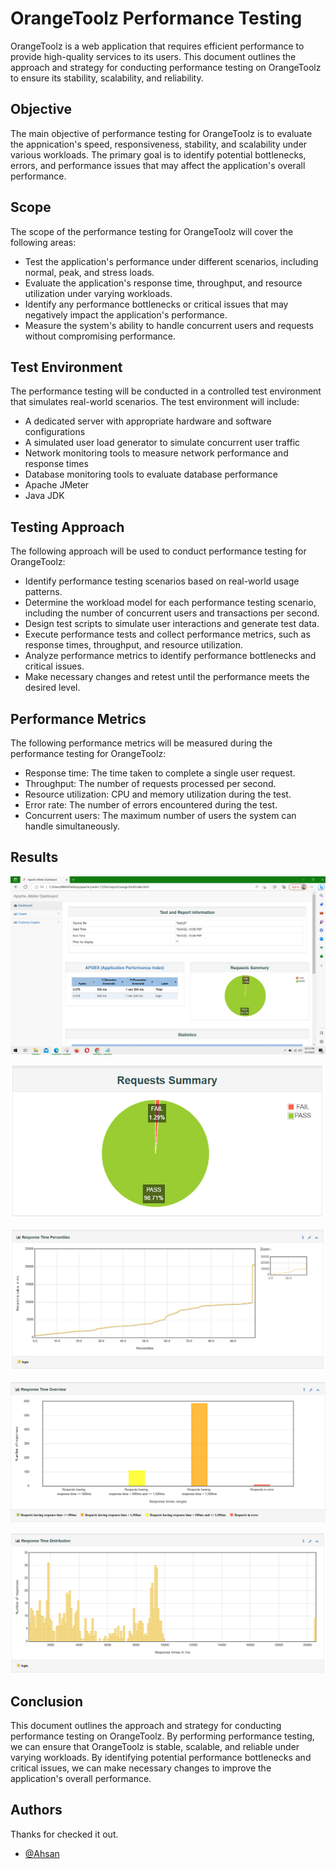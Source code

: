 
# OrangeToolz Performance Testing

OrangeToolz is a web application that requires efficient performance to provide high-quality services to its users. This document outlines the approach and strategy for conducting performance testing on OrangeToolz to ensure its stability, scalability, and reliability.
## Objective
The main objective of performance testing for OrangeToolz is to evaluate the appnication's speed, responsiveness, stability, and scalability under various workloads. The primary goal is to identify potential bottlenecks, errors, and performance issues that may affect the application's overall performance.
## Scope

The scope of the performance testing for OrangeToolz will cover the following areas:
- Test the application's performance under different scenarios, including normal, peak, and stress loads.
- Evaluate the application's response time, throughput, and resource utilization under varying workloads.
- Identify any performance bottlenecks or critical issues that may negatively impact the application's performance.
- Measure the system's ability to handle concurrent users and requests without compromising performance.
## Test Environment
The performance testing will be conducted in a controlled test environment that simulates real-world scenarios. The test environment will include:

- A dedicated server with appropriate hardware and software configurations
- A simulated user load generator to simulate concurrent user traffic
- Network monitoring tools to measure network performance and response times
- Database monitoring tools to evaluate database performance
- Apache JMeter
- Java JDK

## Testing Approach
The following approach will be used to conduct performance testing for OrangeToolz:

- Identify performance testing scenarios based on real-world usage patterns.
- Determine the workload model for each performance testing scenario, including the number of concurrent users and transactions per second.
- Design test scripts to simulate user interactions and generate test data.
- Execute performance tests and collect performance metrics, such as response times, throughput, and resource utilization.
- Analyze performance metrics to identify performance bottlenecks and critical issues.
- Make necessary changes and retest until the performance meets the desired level.
## Performance Metrics

The following performance metrics will be measured during the performance testing for OrangeToolz:

- Response time: The time taken to complete a single user request.
- Throughput: The number of requests processed per second.
- Resource utilization: CPU and memory utilization during the test.
- Error rate: The number of errors encountered during the test.
- Concurrent users: The maximum number of users the system can handle simultaneously.

## Results

![App Screenshot](https://github.com/ahsan-00/Performance_Testing_1/blob/master/orange.html/Capture.PNG?raw=true)


![App Screenshot](https://github.com/ahsan-00/Performance_Testing_1/blob/master/orange.html/Capture1.PNG?raw=true)

![App Screenshot](https://github.com/ahsan-00/Performance_Testing_1/blob/master/orange.html/Capture2.PNG?raw=true)

![App Screenshot](https://github.com/ahsan-00/Performance_Testing_1/blob/master/orange.html/Capture3.PNG?raw=true)

![App Screenshot](https://github.com/ahsan-00/Performance_Testing_1/blob/master/orange.html/Capture4.PNG?raw=true)
## Conclusion
This document outlines the approach and strategy for conducting performance testing on OrangeToolz. By performing performance testing, we can ensure that OrangeToolz is stable, scalable, and reliable under varying workloads. By identifying potential performance bottlenecks and critical issues, we can make necessary changes to improve the application's overall performance.
## Authors
 Thanks for checked it out.
- [@Ahsan](https://github.com/ahsan-00)

